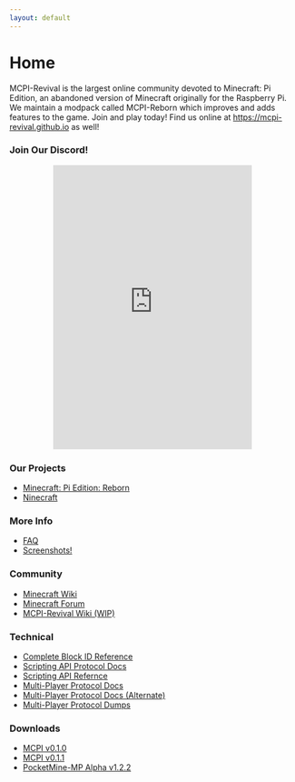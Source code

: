 ```yaml
---
layout: default
---
```


# Home
MCPI-Revival is the largest online community devoted to Minecraft: Pi Edition, an abandoned version of Minecraft originally for the Raspberry Pi. We maintain a modpack called MCPI-Reborn which improves and adds features to the game. Join and play today! Find us online at https://mcpi-revival.github.io as well!

### Join Our Discord!

<p align="center"><iframe src="https://discord.com/widget?id=740287937727561779&theme=dark" width="350" height="500" allowtransparency="true" frameborder="0" sandbox="allow-popups allow-popups-to-escape-sandbox allow-same-origin allow-scripts"></iframe></p>

### Our Projects
* [Minecraft: Pi Edition: Reborn](https://gitea.thebrokenrail.com/minecraft-pi-reborn/minecraft-pi-reborn)
* [Ninecraft](https://github.com/MCPI-Revival/Ninecraft)

### More Info
* [FAQ](faq.html)
* [Screenshots!](screenshots.html)

### Community
* [Minecraft Wiki](https://minecraft.gamepedia.com/Pi_Edition)
* [Minecraft Forum](https://minecraftforum.net/forums/minecraft-editions/minecraft-pi-edition)
* [MCPI-Revival Wiki (WIP)](https://wiki.mcpirevival.tk)

### Technical
* [Complete Block ID Reference](https://wiki.mcpirevival.tk/wiki/Minecraft:_Pi_Edition_block_list)
* [Scripting API Protocol Docs](https://wiki.vg/Minecraft_Pi_Protocol)
* [Scripting API Refernce](https://www.stuffaboutcode.com/p/minecraft-api-reference.html)
* [Multi-Player Protocol Docs](https://wiki.vg/Pocket_Minecraft_Protocol)
* [Multi-Player Protocol Docs (Alternate)](https://docs.google.com/document/d/1qPLm0V-jd_71j_BPTmxR48TN-Au2FX7Qy7yJJkwW-qM/edit?usp=sharing)
* [Multi-Player Protocol Dumps](https://gist.github.com/shoghicp/5601589)

### Downloads
* [MCPI v0.1.0](assets/downloads/mcpi-v0.1.0.tar.gz)
* [MCPI v0.1.1](assets/downloads/mcpi-v0.1.1.tar.gz)
* [PocketMine-MP Alpha v1.2.2](https://github.com/MCPI-Devs/PocketMine-MP/archive/thebrokenrail.zip)
